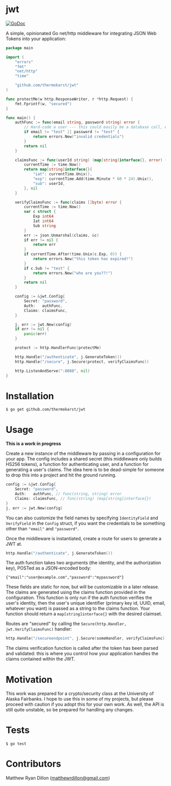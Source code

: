 # jwt

[![GoDoc](https://godoc.org/github.com/thermokarst/jwt?status.svg)](https://godoc.org/github.com/thermokarst/jwt)

A simple, opinionated Go net/http middleware for integrating JSON Web Tokens into
your application:

```go
package main

import (
    "errors"
    "fmt"
    "net/http"
    "time"

    "github.com/thermokarst/jwt"
)

func protectMe(w http.ResponseWriter, r *http.Request) {
    fmt.Fprintf(w, "secured")
}

func main() {
    authFunc := func(email string, password string) error {
        // Hard-code a user --- this could easily be a database call, etc.
        if email != "test" || password != "test" {
            return errors.New("invalid credentials")
        }
        return nil
    }

    claimsFunc := func(userId string) (map[string]interface{}, error) {
        currentTime := time.Now()
        return map[string]interface{}{
            "iat": currentTime.Unix(),
            "exp": currentTime.Add(time.Minute * 60 * 24).Unix(),
            "sub": userId,
        }, nil
    }

    verifyClaimsFunc := func(claims []byte) error {
        currentTime := time.Now()
        var c struct {
            Exp int64
            Iat int64
            Sub string
        }
        err := json.Unmarshal(claims, &c)
        if err != nil {
            return err
        }
        if currentTime.After(time.Unix(c.Exp, 0)) {
            return errors.New("this token has expired!")
        }
        if c.Sub != "test" {
            return errors.New("who are you??!")
        }
        return nil
    }

    config := &jwt.Config{
        Secret: "password",
        Auth:   authFunc,
        Claims: claimsFunc,
    }

    j, err := jwt.New(config)
    if err != nil {
        panic(err)
    }

    protect := http.HandlerFunc(protectMe)

    http.Handle("/authenticate", j.GenerateToken())
    http.Handle("/secure", j.Secure(protect, verifyClaimsFunc))

    http.ListenAndServe(":8080", nil)
}
```

# Installation

    $ go get github.com/thermokarst/jwt

# Usage

**This is a work in progress**

Create a new instance of the middleware by passing in a configuration for your
app.  The config includes a shared secret (this middleware only builds HS256
tokens), a function for authenticating user, and a function for generating a
user's claims. The idea here is to be dead-simple for someone to drop this into
a project and hit the ground running.

```go
config := &jwt.Config{
    Secret: "password",
    Auth:   authFunc, // func(string, string) error
    Claims: claimsFunc, // func(string) (map[string]interface{})
}
j, err := jwt.New(config)
```

You can also customize the field names by specifying `IdentityField` and
`VerifyField` in the `Config` struct, if you want the credentials to be
something other than `"email"` and `"password"`.

Once the middleware is instantiated, create a route for users to generate a JWT
at.

```go
http.Handle("/authenticate", j.GenerateToken())
```

The auth function takes two arguments (the identity, and the authorization
key), POSTed as a JSON-encoded body:

    {"email":"user@example.com","password":"mypassword"}

These fields are static for now, but will be customizable in a later release.
The claims are generated using the claims function provided in the
configuration. This function is only run if the auth function verifies the
user's identity, then the user's unique identifier (primary key id, UUID,
email, whatever you want) is passed as a string to the claims function. Your
function should return a `map[string]interface{}` with the desired claimset.

Routes are "secured" by calling the `Secure(http.Handler, jwt.VerifyClaimsFunc)`
handler:

```go
http.Handle("/secureendpoint", j.Secure(someHandler, verifyClaimsFunc))
```

The claims verification function is called after the token has been parsed and
validated: this is where you control how your application handles the claims
contained within the JWT.

# Motivation

This work was prepared for a crypto/security class at the University of Alaska
Fairbanks.  I hope to use this in some of my projects, but please proceed with
caution if you adopt this for your own work. As well, the API is still quite
unstable, so be prepared for handling any changes.

# Tests

    $ go test

# Contributors

Matthew Ryan Dillon (matthewrdillon@gmail.com)

